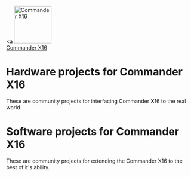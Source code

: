<a <img src="https://cldup.com/ldK0mW2kct.png" alt="Commander X16" width="100" height="100">  
[Commander X16](<a href="http://commanderx16.com">)

# Hardware projects for Commander X16
These are community projects for interfacing Commander X16 to the real world.

# Software projects for Commander X16
These are community projects for extending the Commander X16 to the best of it's ability.
